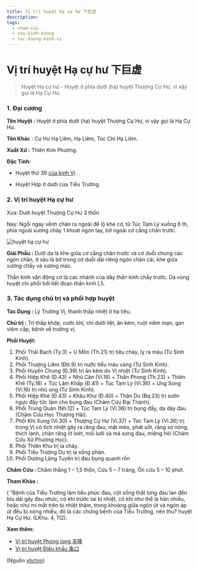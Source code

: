 ```yaml
---
title: Vị trí huyệt Hạ cự hư 下巨虚
description: 
tags:
  - cham-cuu
  - sau-kinh-duong
  - tuc-duong-minh-vi
---
```


# Vị trí huyệt Hạ cự hư 下巨虚 

> Huyệt Hạ cự hư – Huyệt ở phía dưới (hạ) huyệt Thượng Cự Hư, vì vậy gọi là Hạ Cự Hư.

### **1. Đại cương**

**Tên Huyệt :** Huyệt ở phía dưới (hạ) huyệt Thượng Cự Hư, vì vậy gọi là Hạ Cự Hư.

**Tên Khác** : Cự Hư Hạ Liêm, Hạ Liêm, Túc Chi Hạ Liêm.

**Xuất Xứ :** Thiên Kim Phương.

**Đặc Tính:**

+ Huyệt thứ 39 [của kinh Vị](/yhctvn/kinh-tuc-duong-minh-vi/).

+ Huyệt Hợp ở dưới của Tiểu Trường.

### **2. Vị trí huyệt Hạ cự hư**

Xưa: Dưới huyệt Thượng Cự Hư 3 thốn

Nay: Ngồi ngay vểnh chân ra ngoài để lộ khe cơ, từ Túc Tam Lý xuống 6 th, phía ngoài xương chày 1 khoát ngón tay, bờ ngoài cơ cẳng chân trước.

![huyệt hạ cự hư](/imgs/yhctvn/huyet-ha-cu-hu-300x169.jpg)

**Giải Phẫu :** Dưới da là khe giữa cơ cẳng chân trước và cơ duỗi chung các ngón chân, ở sâu là bờ trong cơ duỗi dài riêng ngón chân cái, khe giữa xương chầy và xương mác.

Thần kinh vận động cơ là các nhánh của dây thần kinh chầy trước. Da vùng huyệt chi phối bởi tiết đoạn thần kinh L5.

### **3. Tác dụng chủ trị và phối hợp huyệt**

**Tác Dụng :** Lý Trường Vị, thanh thấp nhiệt ở hạ tiêu.

**Chủ trị :** Trị thấp khớp, cước khí, chi dưới liệt, ăn kém, ruột viêm mạn, gan viêm cấp, bệnh về trường vị.

**Phối Huyệt:**

1. Phối Thái Bạch (Ty.3) + U Môn (Th.21) trị tiêu chảy, lỵ ra máu (Tư Sinh Kinh).
2. Phối Thượng Liêm (Đtr.9) trị nước tiểu màu vàng (Tư Sinh Kinh).
3. Phối Huyền Chung (Đ.39) trị ăn kém do Vị nhiệt (Tư Sinh Kinh).
4. Phối Hiệp Khê (Đ.43) + Nhũ Căn (Vi.18) + Thần Phong (Th.23) + Thiên Khê (Ty.18) + Túc Lâm Khấp (Đ.41) + Túc Tam Lý (Vi.36) + Ưng Song (Vi.16) trị nhũ ung (Tư Sinh Kinh).
5. Phối Hiệp Khê (Đ.43) + Khâu Khư (Đ.40) + Thận Du (Bq.23) trị sườn ngực đầy tức làm cho bụng đau (Châm Cứu Đại Thành).
6. Phối Trung Quản (Nh.12) + Túc Tam Lý (Vi.36) trị bụng đầy, dạ dày đau (Châm Cứu Học Thượng Hải).
7. Phối Khí Xung (Vi.30) + Thượng Cự Hư (Vi.37) + Túc Tam Lý (Vi.36) trị trong Vị có tích nhiệt gây ra răng đau, mặt méo, phát sốt, răng sợ nóng, thích lạnh, chân răng lở loét, môi lưỡi và má sưng đau, miệng hôi (Châm Cứu Xử Phương Học).
8. Phối Thiên Khu trị ỉa chảy.
9. Phối Tiểu Trường Du trị ỉa sống phân.
10. Phối Dương Lăng Tuyền trị đau bụng quanh rốn

**Châm Cứu :** Châm thẳng 1 – 1,5 thốn, Cứu 5 – 7 tráng, Ôn cứu 5 – 10 phút.

**Tham Khảo :**

( “Bệnh của Tiểu Trường làm tiểu phúc đau, cột sống thắt lưng đau lan đến bìu dái gây đau nhức, có khi trước tai bị nhiệt, có khi như thể là hàn nhiều, hoặc như mi mắt trên bị nhiệt thậm, trong khoảng giữa ngón út và ngón áp út đều bị nóng nhiều, đó là các chứng bệnh của Tiểu Trường, nên thu? huyệt Hạ Cự Hư. (LKhu. 4, 112).

**Xem thêm:**

* [Vị trí huyệt Phong long 丰隆](/yhctvn/vi-tri-huyet-phong-long-%e4%b8%b0%e9%9a%86/)
* [Vị trí huyệt Điều khẩu 条口](/yhctvn/vi-tri-huyet-dieu-khau-%e6%9d%a1%e5%8f%a3/)

(Nguồn <a href="https://yhctvn.com/vi-tri-huyet-ha-cu-hu-下巨虚/" target="_blank">yhctvn</a>)
